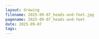 ```yaml
---
layout: drawing
filename: 2025-09-07_heads-and-feet.jpg
pagename: 2025-09-07_heads-and-feet
date: 2025-09-07
tags:
---
```

